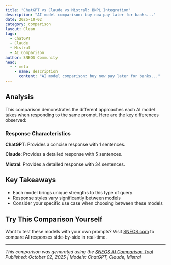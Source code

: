 ```yaml
---
title: "ChatGPT vs Claude vs Mistral: BNPL Integration"
description: "AI model comparison: buy now pay later for banks..."
date: 2025-10-02
category: comparison
layout: Clean
tags:
  - ChatGPT
  - Claude
  - Mistral
  - AI Comparison
author: SNEOS Community
head:
  - - meta
    - name: description
      content: "AI model comparison: buy now pay later for banks..."
---
```


<ChatComparison
  title="ChatGPT vs Claude vs Mistral: BNPL Integration"
  prompt="buy now pay later for banks"
  :responses='{
    "ChatGPT": "Error calling OpenAI API.",
    "Claude": "Buy Now, Pay Later (BNPL) presents both opportunities and challenges for traditional banks:\n\n## Current Bank Involvement\n\n**Direct Offerings:**\n- Goldman Sachs partners with Apple Pay Later\n- JPMorgan Chase offers \u0022My Chase Plan\u0022\n- Citi has installment payment options\n- Wells Fargo provides financing partnerships\n\n**Partnership Models:**\n- White-label BNPL solutions for retailers\n- Backend financing for BNPL providers\n- Integration with existing credit products\n\n## Opportunities for Banks\n\n**Competitive Advantages:**\n- Existing customer relationships\n- Regulatory compliance expertise\n- Access to cheaper funding\n- Established risk management systems\n- Cross-selling potential with other products\n\n**Revenue Streams:**\n- Merchant fees\n- Interest on longer-term plans\n- Late fees and penalties\n- Data monetization\n\n## Key Challenges\n\n**Market Competition:**\n- Fintech disruptors (Klarna, Afterpay, Affirm)\n- Big Tech integration (Apple, Google Pay)\n- Direct-to-consumer focus of competitors\n\n**Operational Hurdles:**\n- Legacy technology systems\n- Slower product development cycles\n- Regulatory constraints\n- Different risk models needed\n\n## Strategic Considerations\n\n**Implementation Approaches:**\n1. Build proprietary platforms\n2. Acquire BNPL companies\n3. Partner with existing providers\n4. White-label solutions\n\n**Risk Management:**\n- Credit assessment for short-term loans\n- Integration with existing underwriting\n- Fraud prevention\n- Regulatory compliance (especially emerging BNPL regulations)\n\nWould you like me to elaborate on any specific aspect, such as regulatory requirements or implementation strategies?",
    "Mistral": "\u0022Buy Now, Pay Later\u0022 (BNPL) services have become increasingly popular, allowing consumers to purchase items and pay for them in installments, often interest-free. While traditional banks have not been the primary providers of BNPL services, many are now exploring or integrating these options to stay competitive. Here are some ways banks are adopting BNPL:\n\n### 1. **Partnerships with BNPL Providers**\n   - **Collaborations**: Banks are partnering with established BNPL providers like Afterpay, Klarna, and Affirm to offer these services to their customers.\n   - **Integration**: These partnerships often involve integrating BNPL options into the bank\u0027s existing payment systems and mobile apps.\n\n### 2. **In-House BNPL Solutions**\n   - **Developing Own Platforms**: Some banks are developing their own BNPL platforms to provide a seamless experience for their customers.\n   - **Leveraging Existing Infrastructure**: Banks can leverage their existing credit infrastructure to offer BNPL services, utilizing their risk management and underwriting capabilities.\n\n### 3. **Credit Card Integration**\n   - **Installment Plans**: Banks are offering installment plans on credit card purchases, allowing customers to spread out payments over a set period.\n   - **Virtual Cards**: Some banks provide virtual credit cards specifically for BNPL transactions, which can be used for online purchases.\n\n### 4. **Mobile Banking Apps**\n   - **BNPL Features**: Banks are adding BNPL features to their mobile banking apps, making it easy for customers to manage their installment payments.\n   - **Push Notifications**: Apps can send reminders and notifications about upcoming payments, helping customers stay on track.\n\n### 5. **Risk Management and Underwriting**\n   - **Credit Assessment**: Banks use their robust credit assessment tools to evaluate customers\u0027 eligibility for BNPL services.\n   - **Fraud Detection**: Advanced fraud detection systems ensure that BNPL transactions are secure and legitimate.\n\n### 6. **Customer Education**\n   - **Financial Literacy**: Banks are educating customers about the benefits and risks of BNPL, ensuring they understand the terms and conditions.\n   - **Transparency**: Providing clear information about fees, interest rates, and payment schedules to build trust and transparency.\n\n### 7. **Regulatory Compliance**\n   - **Adhering to Regulations**: Banks must ensure that their BNPL services comply with financial regulations and consumer protection laws.\n   - **Data Security**: Ensuring that customer data is securely handled and protected.\n\n### Examples of Banks Offering BNPL\n- **Citibank**: Offers installment plans on credit card purchases.\n- **American Express**: Provides \u0022Plan It\u0022 and \u0022Pay It Plan It\u0022 options for spreading out payments.\n- **Chase**: Offers \u0022My Chase Plan\u0022 for installment payments on credit card purchases.\n\n### Benefits for Banks\n- **Customer Retention**: Offering BNPL services can help banks retain customers by providing flexible payment options.\n- **New Revenue Streams**: BNPL can generate additional revenue through fees and interest.\n- **Competitive Edge**: Staying competitive with fintech companies and other financial institutions.\n\n### Challenges\n- **Credit Risk**: Managing the risk of customers defaulting on installment payments.\n- **Regulatory Scrutiny**: Ensuring compliance with evolving regulations around BNPL services.\n- **Technological Integration**: Seamlessly integrating BNPL options into existing banking systems.\n\nIn summary, banks are increasingly adopting BNPL services to meet customer demands and stay competitive in the financial market. By leveraging their existing infrastructure and expertise, banks can offer secure and reliable BNPL options to their customers."
  }'
  published-date="10:51"
/>

## Analysis

This comparison demonstrates the different approaches each AI model takes when responding to the same prompt. Here are the key differences observed:

### Response Characteristics

**ChatGPT**: Provides a concise response with 1 sentences. 

**Claude**: Provides a detailed response with 5 sentences. 

**Mistral**: Provides a detailed response with 34 sentences. 

## Key Takeaways

- Each model brings unique strengths to this type of query
- Response styles vary significantly between models
- Consider your specific use case when choosing between these models

## Try This Comparison Yourself

Want to test these models with your own prompts? Visit [SNEOS.com](https://sneos.com) to compare AI responses side-by-side in real-time.

---

*This comparison was generated using the [SNEOS AI Comparison Tool](https://sneos.com)*
*Published: October 02, 2025 | Models: ChatGPT, Claude, Mistral*
